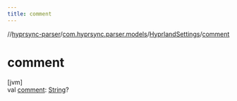 ```yaml
---
title: comment
---
```

//[hyprsync-parser](../../../index.html)/[com.hyprsync.parser.models](../index.html)/[HyprlandSettings](index.html)/[comment](comment.html)



# comment



[jvm]\
val [comment](comment.html): [String](https://kotlinlang.org/api/core/kotlin-stdlib/kotlin/-string/index.html)?



